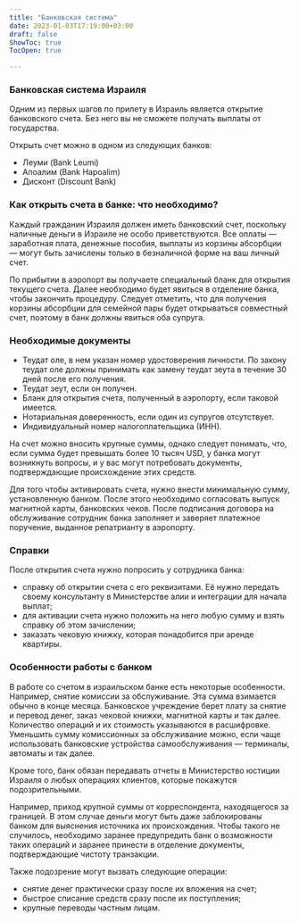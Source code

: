 ```yaml
---
title: "Банковская система"
date: 2023-01-03T17:19:00+03:00
draft: false
ShowToc: true
TocOpen: true

---
```

### Банковская система Израиля

Одним из первых шагов по прилету в Израиль является открытие банковского счета. Без него вы не сможете получать выплаты от государства.

Открыть счет можно в одном из следующих банков:

*  Леуми (Bank Leumi) 
*  Апоалим (Bank Hapoalim) 
*  Дисконт (Discount Bank) 

### Как открыть счета в банке: что необходимо?

Каждый гражданин Израиля должен иметь банковский счет, поскольку наличные деньги в Израиле не особо приветствуются. Все оплаты — заработная плата, денежные пособия, выплаты из корзины абсорбции — могут быть зачислены только в безналичной форме на ваш личный счет. 

По прибытии в аэропорт вы получаете специальный бланк для открытия текущего счета. Далее необходимо будет явиться в отделение банка, чтобы закончить процедуру. Следует отметить, что для получения корзины абсорбции для семейной пары будет открываться совместный счет, поэтому в банк должны явиться оба супруга.

### Необходимые документы

*  Теудат оле, в нем указан номер удостоверения личности. По закону теудат оле должны принимать как замену теудат зеута в течение 30 дней после его получения.
*  Теудат зеут, если он получен.
*  Бланк для открытия счета, полученный в аэропорту, если таковой имеется.
*  Нотариальная доверенность, если один из супругов отсутствует.
*  Индивидуальный номер налогоплательщика (ИНН).

На счет можно вносить крупные суммы, однако следует понимать, что, если сумма будет превышать более 10 тысяч USD, у банка могут возникнуть вопросы, и у вас могут потребовать документы, подтверждающие происхождение этих средств.

Для того чтобы активировать счета, нужно внести минимальную сумму, установленную банком. После этого необходимо согласовать выпуск магнитной карты, банковских чеков. После подписания договора на обслуживание сотрудник банка заполняет и заверяет платежное поручение, выданное репатрианту в аэропорту.

### Справки

После открытия счета нужно попросить у сотрудника банка:

*  справку об открытии счета с его реквизитами. Её нужно передать своему консультанту в Министерстве алии и интеграции для начала выплат;
*  для активации счета нужно положить на него любую сумму и взять справку об этом зачислении;
*  заказать чековую книжку, которая понадобится при аренде квартиры.

  

### Особенности работы с банком

В работе со счетом в израильском банке есть некоторые особенности. Например, снятие комиссии за обслуживание. Эта сумма взимается обычно в конце месяца. Банковское учреждение берет плату за снятие и перевод денег, заказ чековой книжки, магнитной карты и так далее. Количество операций и их стоимость указываются в расшифровке. Уменьшить сумму комиссионных за обслуживание можно, если чаще использовать банковские устройства самообслуживания — терминалы, автоматы и так далее.

Кроме того, банк обязан передавать отчеты в Министерство юстиции Израиля о любых операциях клиентов, которые покажутся подозрительными. 

Например, приход крупной суммы от корреспондента, находящегося за границей. В этом случае деньги могут быть даже заблокированы банком для выяснения источника их происхождения. Чтобы такого не случилось, необходимо заранее предупредить банк о возможности таких операций и заранее принести в отделение документы, подтверждающие чистоту транзакции.

Также подозрение могут вызвать следующие операции:

*  снятие денег практически сразу после их вложения на счет;
*  быстрое списание средств сразу после их поступления;
*  крупные переводы частным лицам.
